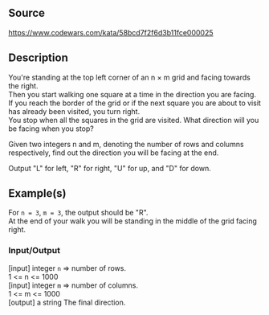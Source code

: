 ## Source
https://www.codewars.com/kata/58bcd7f2f6d3b11fce000025

## Description
You're standing at the top left corner of an n × m grid and facing towards the right.<br>
Then you start walking one square at a time in the direction you are facing.<br>
If you reach the border of the grid or if the next square you are about to visit has already been visited, you turn right.<br>
You stop when all the squares in the grid are visited. What direction will you be facing when you stop?<br>

Given two integers n and m, denoting the number of rows and columns respectively, find out the direction you will be facing at the end.

Output "L" for left, "R" for right, "U" for up, and "D" for down.

## Example(s)
For `n = 3`, `m = 3`, the output should be "R".<br>
At the end of your walk you will be standing in the middle of the grid facing right.

### Input/Output
[input] integer `n` => number of rows.<br>
1 <= n <= 1000<br>
[input] integer `m` => number of columns.<br>
1 <= m <= 1000<br>
[output] a string
The final direction.